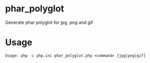 # phar_polyglot
Generate phar polyglot for jpg, png and gif

# Usage
```
Usage: php -c php.ini phar_polyglot.php <command> [jpg|png|gif]
```
